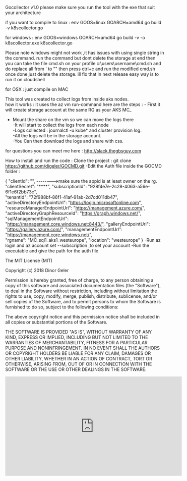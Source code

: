   Gocollector v1.0 
  please make sure you run the tool with the exe that suit your architecture 

  if you want to compile to linux :
  env GOOS=linux GOARCH=amd64 go build -v k8scollector.go

  for windows :
  env GOOS=windows GOARCH=amd64 go build -v -o k8scollector.exe  k8scollector.go
  
  Please note windows might not work ,it has issues with using single string in the command.
  run the command but dont delete the storage at end 
  then you can take the file cmd.sh on your profile c:\users\username\cmd.sh and do replace all from ' to ""
  then press ctrl+c and run the modified cmd.sh 
  once done just delete the storage.
  ill fix that in next release
  easy way is to run it on cloudshell
  

  for OSX :
  just compile on MAC


  
  This tool was created to collect logs from inside aks nodes.  
  how it works :  it uses the az vm run-command  here are the steps :  - First it will create storage account at the same RG as your AKS MC_  
  - Mount the share on the vm so we can move the logs there  
  -It will start to collect the logs from each node   
  -Logs collected : journalctl -u kube* and cluster provision log.  
  -All the logs will be in the storage account.  
  -You Can then download the logs and share with css.
  
   for questions you can meet me here : http://slack.thegbsguy.com

   How to install and run the code : Clone the project : git clone https://github.com/digeler/GOCMD.git -Edit the Auth file inside the GOCMD folder :

{  "clientId": "",                    -------->make sure the appid is at least owner on the rg. 
"clientSecret": "****",  "subscriptionId": "928f4e7e-2c28-4063-a56e-6f1e6f2bb73c",  
"tenantId": "72f988bf-86f1-41af-91ab-2d7cd011db47", 
"activeDirectoryEndpointUrl": "https://login.microsoftonline.com",
"resourceManagerEndpointUrl": "https://management.azure.com/",  
"activeDirectoryGraphResourceId": "https://graph.windows.net/", 
"sqlManagementEndpointUrl": "https://management.core.windows.net:8443/",
"galleryEndpointUrl": "https://gallery.azure.com/",
"managementEndpointUrl": "https://management.core.windows.net/",  
"rgname": "MC_sql1_aks1_westeurope",  "location": "westeurope"
}
     -Run az login and az account set --subscription ,to set your account 
     -Run the executable and give the path for the auth file
     
     

The MIT License (MIT)

Copyright (c) 2018 Dinor Geler 

Permission is hereby granted, free of charge, to any person obtaining a copy of this software and associated documentation files (the "Software"), to deal in the Software without restriction, including without limitation the rights to use, copy, modify, merge, publish, distribute, sublicense, and/or sell copies of the Software, and to permit persons to whom the Software is furnished to do so, subject to the following conditions:

The above copyright notice and this permission notice shall be included in all copies or substantial portions of the Software.

THE SOFTWARE IS PROVIDED "AS IS", WITHOUT WARRANTY OF ANY KIND, EXPRESS OR IMPLIED, INCLUDING BUT NOT LIMITED TO THE WARRANTIES OF MERCHANTABILITY, FITNESS FOR A PARTICULAR PURPOSE AND NONINFRINGEMENT. IN NO EVENT SHALL THE AUTHORS OR COPYRIGHT HOLDERS BE LIABLE FOR ANY CLAIM, DAMAGES OR OTHER LIABILITY, WHETHER IN AN ACTION OF CONTRACT, TORT OR OTHERWISE, ARISING FROM, OUT OF OR IN CONNECTION WITH THE SOFTWARE OR THE USE OR OTHER DEALINGS IN THE SOFTWARE.  


<iframe width="560" height="315" src="https://www.youtube.com/embed/IAbXuSNHrAU" frameborder="0" allow="autoplay; encrypted-media" allowfullscreen></iframe>


